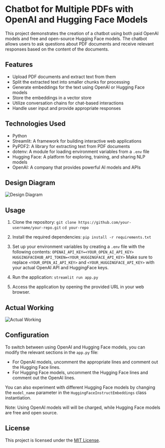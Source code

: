 # Chatbot for Multiple PDFs with OpenAI and Hugging Face Models

This project demonstrates the creation of a chatbot using both paid OpenAI models and free and open-source Hugging Face models. 
The chatbot allows users to ask questions about PDF documents and receive relevant responses based on the content of the documents.

## Features

- Upload PDF documents and extract text from them
- Split the extracted text into smaller chunks for processing
- Generate embeddings for the text using OpenAI or Hugging Face models
- Store the embeddings in a vector store
- Utilize conversation chains for chat-based interactions
- Handle user input and provide appropriate responses

## Technologies Used

- Python
- Streamlit: A framework for building interactive web applications
- PyPDF2: A library for extracting text from PDF documents
- dotenv: A module for loading environment variables from a `.env` file
- Hugging Face: A platform for exploring, training, and sharing NLP models
- OpenAI: A company that provides powerful AI models and APIs


## Design Diagram
![Design Diagram](path/to/design_diagram.png)



## Usage

1. Clone the repository:
   `git clone https://github.com/your-username/your-repo.git`
   `cd your-repo`
   
2. Install the required dependencies:
   `pip install -r requirements.txt`

3. Set up your environment variables by creating a `.env` file with the following contents:
   `OPENAI_API_KEY=<YOUR_OPEN_AI_API_KEY>`
   `HUGGINGFACEHUB_API_TOKEN=<YOUR_HUGGINGFACE_API_KEY>`
   Make sure to replace `<YOUR_OPEN_AI_API_KEY>` and `<YOUR_HUGGINGFACE_API_KEY>` with your actual OpenAI API and HuggingFace keys.

4. Run the application:
   `streamlit run app.py`

5. Access the application by opening the provided URL in your web browser.

## Actual Working

![Actual Working](path/to/actual_working.png)

## Configuration

To switch between using OpenAI and Hugging Face models, you can modify the relevant sections in the `app.py` file:

- For OpenAI models, uncomment the appropriate lines and comment out the Hugging Face lines.
- For Hugging Face models, uncomment the Hugging Face lines and comment out the OpenAI lines.

You can also experiment with different Hugging Face models by changing the `model_name` parameter in the `HuggingFaceInstructEmbeddings` class instantiation.

Note: Using OpenAI models will will be charged, while Hugging Face models are free and open source.

## License

This project is licensed under the [MIT License](LICENSE).














